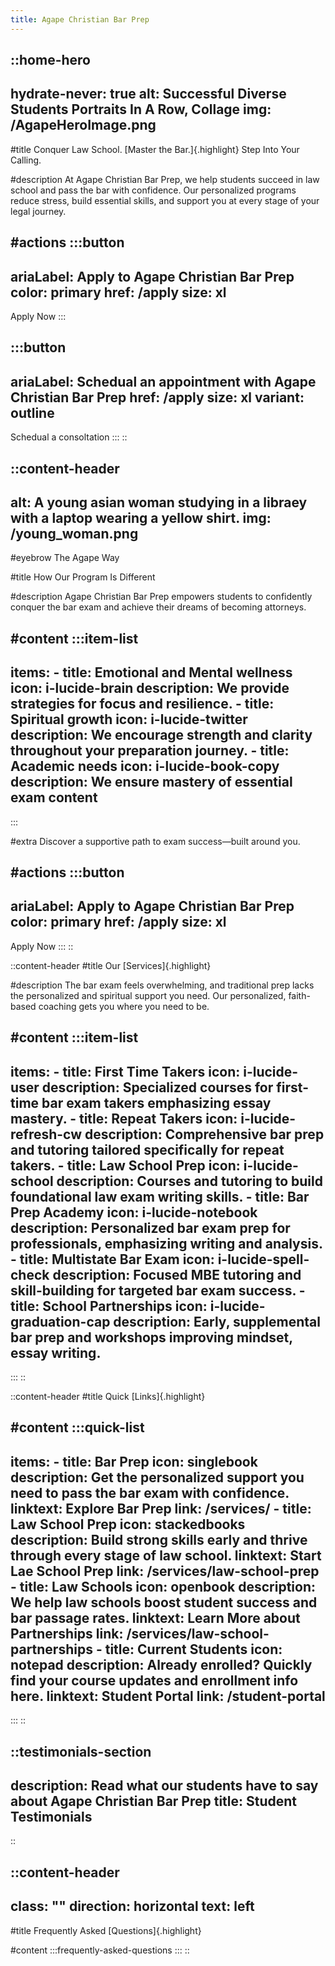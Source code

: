 ```yaml
---
title: Agape Christian Bar Prep
---
```


::home-hero
---
hydrate-never: true
alt: Successful Diverse Students Portraits In A Row, Collage
img: /AgapeHeroImage.png
---
#title
Conquer Law School. [Master the Bar.]{.highlight} Step Into Your Calling.

#description
At Agape Christian Bar Prep, we help students succeed in law school and pass the bar with confidence. Our personalized programs reduce stress, build essential skills, and support you at every stage of your legal journey.

#actions
  :::button
  ---
  ariaLabel: Apply to Agape Christian Bar Prep
  color: primary
  href: /apply
  size: xl
  ---
  Apply Now
  :::

  :::button
  ---
  ariaLabel: Schedual an appointment with Agape Christian Bar Prep
  href: /apply
  size: xl
  variant: outline
  ---
  Schedual a consoltation
  :::
::

::content-header
---
alt: A young asian woman studying in a libraey with a laptop wearing a yellow shirt.
img: /young_woman.png
---
#eyebrow
The Agape Way

#title
How Our Program Is Different

#description
Agape Christian Bar Prep empowers students to confidently conquer the bar exam and achieve their dreams of becoming attorneys.

#content
  :::item-list
  ---
  items:
    - title: Emotional and Mental wellness
      icon: i-lucide-brain
      description: We provide strategies for focus and resilience.
    - title: Spiritual growth
      icon: i-lucide-twitter
      description: We encourage strength and clarity throughout your preparation journey.
    - title: Academic needs
      icon: i-lucide-book-copy
      description: We ensure mastery of essential exam content
  ---
  :::

#extra
Discover a supportive path to exam success—built around you.

#actions
  :::button
  ---
  ariaLabel: Apply to Agape Christian Bar Prep
  color: primary
  href: /apply
  size: xl
  ---
  Apply Now
  :::
::

::content-header
#title
Our [Services]{.highlight}

#description
The bar exam feels overwhelming, and traditional prep lacks the personalized and spiritual support you need. Our personalized, faith-based coaching gets you where you need to be.

#content
  :::item-list
  ---
  items:
    - title: First Time Takers
      icon: i-lucide-user
      description: Specialized courses for first-time bar exam takers emphasizing
        essay mastery.
    - title: Repeat Takers
      icon: i-lucide-refresh-cw
      description: Comprehensive bar prep and tutoring tailored specifically for
        repeat takers.
    - title: Law School Prep
      icon: i-lucide-school
      description: Courses and tutoring to build foundational law exam writing skills.
    - title: Bar Prep Academy
      icon: i-lucide-notebook
      description: Personalized bar exam prep for professionals, emphasizing writing
        and analysis.
    - title: Multistate Bar Exam
      icon: i-lucide-spell-check
      description: Focused MBE tutoring and skill-building for targeted bar exam success.
    - title: School Partnerships
      icon: i-lucide-graduation-cap
      description: Early, supplemental bar prep and workshops improving mindset, essay
        writing.
  ---
  :::
::

::content-header
#title
Quick [Links]{.highlight}

#content
  :::quick-list
  ---
  items:
    - title: Bar Prep
      icon: singlebook
      description: Get the personalized support you need to pass the bar exam with confidence.
      linktext: Explore Bar Prep
      link: /services/
    - title: Law School Prep
      icon: stackedbooks
      description: Build strong skills early and thrive through every stage of law school.
      linktext: Start Lae School Prep
      link: /services/law-school-prep
    - title: Law Schools
      icon: openbook
      description: We help law schools boost student success and bar passage rates.
      linktext: Learn More about Partnerships
      link: /services/law-school-partnerships
    - title: Current Students
      icon: notepad
      description: Already enrolled? Quickly find your course updates and enrollment
        info here.
      linktext: Student Portal
      link: /student-portal
  ---
  :::
::

::testimonials-section
---
description: Read what our students have to say about Agape Christian Bar Prep
title: Student Testimonials
---
::

::content-header
---
class: ""
direction: horizontal
text: left
---
#title
Frequently Asked [Questions]{.highlight}

#content
  :::frequently-asked-questions
  :::
::
